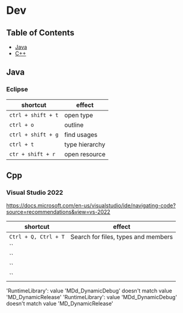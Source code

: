 # Dev

## Table of Contents

-   [Java](#java)
-   [C++](#cpp)

## Java

### Eclipse

| shortcut           | effect         |
| ------------------ | -------------- |
| `ctrl + shift + t` | open type      |
| `ctrl + o`         | outline        |
| `ctrl + shift + g` | find usages    |
| `ctrl + t`         | type hierarchy |
| `ctr + shift + r`  | open resource  |

## Cpp

### Visual Studio 2022

https://docs.microsoft.com/en-us/visualstudio/ide/navigating-code?source=recommendations&view=vs-2022

| shortcut             | effect                              |
| -------------------- | ----------------------------------- |
| `Ctrl + Q, Ctrl + T` | Search for files, types and members |
| ``                   |                                     |
| ``                   |                                     |
| ``                   |                                     |
| ``                   |                                     |



'RuntimeLibrary': value 'MDd_DynamicDebug' doesn't match value 'MD_DynamicRelease'
'RuntimeLibrary': value 'MDd_DynamicDebug' doesn't match value 'MD_DynamicRelease' 